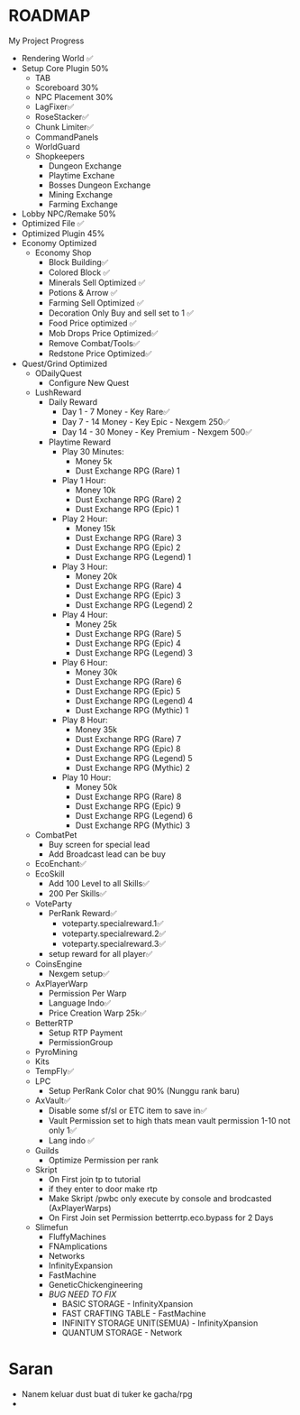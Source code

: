 # ROADMAP
My Project Progress
- Rendering World ✅
- Setup Core Plugin 50%
  - TAB
  - Scoreboard 30%
  - NPC Placement 30%
  - LagFixer✅
  - RoseStacker✅
  - Chunk Limiter✅
  - CommandPanels
  - WorldGuard
  - Shopkeepers
    - Dungeon Exchange
    - Playtime Exchane
    - Bosses Dungeon Exchange
    - Mining Exchange
    - Farming Exchange
- Lobby NPC/Remake 50%
- Optimized File ✅
- Optimized Plugin 45%
- Economy Optimized
  - Economy Shop 
    - Block Building✅
    - Colored Block ✅
    - Minerals Sell Optimized ✅
    - Potions & Arrow ✅
    - Farming Sell Optimized ✅
    - Decoration Only Buy and sell set to 1 ✅
    - Food Price optimized ✅
    - Mob Drops Price Optimized✅
    - Remove Combat/Tools✅
    - Redstone Price Optimized✅
- Quest/Grind Optimized
  - ODailyQuest
    - Configure New Quest
  - LushReward
    - Daily Reward
      - Day 1 - 7 Money - Key Rare✅
      - Day 7 - 14 Money - Key Epic - Nexgem 250✅
      - Day 14 - 30 Money - Key Premium - Nexgem 500✅
    - Playtime Reward
      - Play 30 Minutes:
        - Money 5k
        - Dust Exchange RPG (Rare) 1
      - Play 1 Hour:
        - Money 10k
        - Dust Exchange RPG (Rare) 2
        - Dust Exchange RPG (Epic) 1
      - Play 2 Hour:
        - Money 15k
        - Dust Exchange RPG (Rare) 3
        - Dust Exchange RPG (Epic) 2
        - Dust Exchange RPG (Legend) 1
      - Play 3 Hour:
        - Money 20k
        - Dust Exchange RPG (Rare) 4
        - Dust Exchange RPG (Epic) 3
        - Dust Exchange RPG (Legend) 2
      - Play 4 Hour:
        - Money 25k
        - Dust Exchange RPG (Rare) 5
        - Dust Exchange RPG (Epic) 4
        - Dust Exchange RPG (Legend) 3
      - Play 6 Hour:
        - Money 30k
        - Dust Exchange RPG (Rare) 6
        - Dust Exchange RPG (Epic) 5
        - Dust Exchange RPG (Legend) 4
        - Dust Exchange RPG (Mythic) 1
      - Play 8 Hour:
        - Money 35k
        - Dust Exchange RPG (Rare) 7
        - Dust Exchange RPG (Epic) 8
        - Dust Exchange RPG (Legend) 5
        - Dust Exchange RPG (Mythic) 2
      - Play 10 Hour:
        - Money 50k
        - Dust Exchange RPG (Rare) 8
        - Dust Exchange RPG (Epic) 9
        - Dust Exchange RPG (Legend) 6
        - Dust Exchange RPG (Mythic) 3
  - CombatPet
    - Buy screen for special lead
    - Add Broadcast lead can be buy
  - EcoEnchant✅
  - EcoSkill
    - Add 100 Level to all Skills✅
    - 200 Per Skills✅
  - VoteParty
    - PerRank Reward✅
      - voteparty.specialreward.1✅
      - voteparty.specialreward.2✅
      - voteparty.specialreward.3✅
    - setup reward for all player✅
  - CoinsEngine
    - Nexgem setup✅
  - AxPlayerWarp
    - Permission Per Warp
    - Language Indo✅
    - Price Creation Warp 25k✅
  - BetterRTP
    - Setup RTP Payment
    - PermissionGroup
  - PyroMining
  - Kits
  - TempFly✅
  - LPC
    - Setup PerRank Color chat 90% (Nunggu rank baru)
  - AxVault✅
    - Disable some sf/sl or ETC item to save in✅
    - Vault Permission set to high thats mean vault permission 1-10 not only 1✅
    - Lang indo ✅
  - Guilds
    - Optimize Permission per rank
  - Skript
    - On First join tp to tutorial
    - if they enter to door make rtp
    - Make Skript /pwbc only execute by console and brodcasted (AxPlayerWarps)
    - On First Join set Permission betterrtp.eco.bypass for 2 Days
  - Slimefun
    - FluffyMachines
    - FNAmplications
    - Networks
    - InfinityExpansion
    - FastMachine
    - GeneticChickengineering
    - *BUG NEED TO FIX*
      - BASIC STORAGE - InfinityXpansion
      - FAST CRAFTING TABLE - FastMachine
      - INFINITY STORAGE UNIT(SEMUA) - InfinityXpansion
      - QUANTUM STORAGE - Network



# Saran
- Nanem keluar dust buat di tuker ke gacha/rpg
- 
